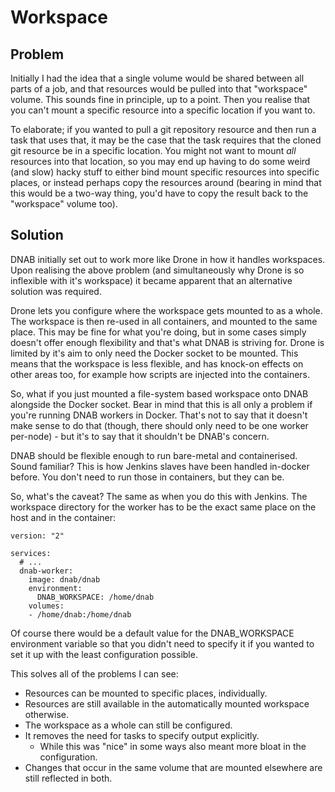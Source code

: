 # Workspace

## Problem

Initially I had the idea that a single volume would be shared between all parts of a job, and that resources would be pulled into that "workspace" volume. This sounds fine in principle, up to a point. Then you realise that you can't mount a specific resource into a specific location if you want to.

To elaborate; if you wanted to pull a git repository resource and then run a task that uses that, it may be the case that the task requires that the cloned git resource be in a specific location. You might not want to mount _all_ resources into that location, so you may end up having to do some weird (and slow) hacky stuff to either bind mount specific resources into specific places, or instead perhaps copy the resources around (bearing in mind that this would be a two-way thing, you'd have to copy the result back to the "workspace" volume too).

## Solution

DNAB initially set out to work more like Drone in how it handles workspaces. Upon realising the above problem (and simultaneously why Drone is so inflexible with it's workspace) it became apparent that an alternative solution was required.

Drone lets you configure where the workspace gets mounted to as a whole. The workspace is then re-used in all containers, and mounted to the same place. This may be fine for what you're doing, but in some cases simply doesn't offer enough flexibility and that's what DNAB is striving for. Drone is limited by it's aim to only need the Docker socket to be mounted. This means that the workspace is less flexible, and has knock-on effects on other areas too, for example how scripts are injected into the containers.

So, what if you just mounted a file-system based workspace onto DNAB alongside the Docker socket. Bear in mind that this is all only a problem if you're running DNAB workers in Docker. That's not to say that it doesn't make sense to do that (though, there should only need to be one worker per-node) - but it's to say that it shouldn't be DNAB's concern.

DNAB should be flexible enough to run bare-metal and containerised. Sound familiar? This is how Jenkins slaves have been handled in-docker before. You don't need to run those in containers, but they can be.

So, what's the caveat? The same as when you do this with Jenkins. The workspace directory for the worker has to be the exact same place on the host and in the container:

```
version: "2"

services:
  # ...
  dnab-worker:
    image: dnab/dnab
    environment:
      DNAB_WORKSPACE: /home/dnab
    volumes:
    - /home/dnab:/home/dnab
```

Of course there would be a default value for the DNAB_WORKSPACE environment variable so that you didn't need to specify it if you wanted to set it up with the least configuration possible.

This solves all of the problems I can see:

* Resources can be mounted to specific places, individually.
* Resources are still available in the automatically mounted workspace otherwise.
* The workspace as a whole can still be configured.
* It removes the need for tasks to specify output explicitly.
  * While this was "nice" in some ways also meant more bloat in the configuration.
* Changes that occur in the same volume that are mounted elsewhere are still reflected in both.

